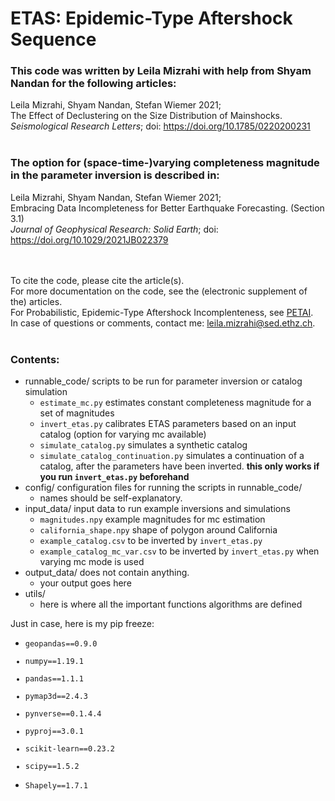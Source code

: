 # ETAS: Epidemic-Type Aftershock Sequence

### This code was written by Leila Mizrahi with help from Shyam Nandan for the following articles:

Leila Mizrahi, Shyam Nandan, Stefan Wiemer 2021;<br/>The Effect of Declustering on the Size Distribution of Mainshocks.<br/>
_Seismological Research Letters_; doi: https://doi.org/10.1785/0220200231<br/>
<br/>


### The option for (space-time-)varying completeness magnitude in the parameter inversion is described in:

Leila Mizrahi, Shyam Nandan, Stefan Wiemer 2021;<br/> Embracing Data Incompleteness for Better Earthquake Forecasting. (Section 3.1)<br/>
_Journal of Geophysical Research: Solid Earth_; doi: https://doi.org/10.1029/2021JB022379<br/>
<br/>
<br/>

To cite the code, please cite the article(s).<br/>
For more documentation on the code, see the (electronic supplement of the) articles.<br/>
For Probabilistic, Epidemic-Type Aftershock Incomplenteness, see [PETAI](https://github.com/lmizrahi/petai).<br/>
In case of questions or comments, contact me: leila.mizrahi@sed.ethz.ch.
<br/>
<br/>
### Contents:
* runnable_code/ scripts to be run for parameter inversion or catalog simulation
  * <code>estimate_mc.py</code> estimates constant completeness magnitude for a set of magnitudes
  * <code>invert_etas.py</code> calibrates ETAS parameters based on an input catalog (option for varying mc available)
  * <code>simulate_catalog.py</code> simulates a synthetic catalog
  * <code>simulate_catalog_continuation.py</code> simulates a continuation of a catalog, after the parameters have been inverted. __this only works if you run <code>invert_etas.py</code> beforehand__
* config/ configuration files for running the scripts in runnable_code/
  * names should be self-explanatory.
* input_data/ input data to run example inversions and simulations
  * <code>magnitudes.npy</code> example magnitudes for mc estimation
  * <code>california_shape.npy</code> shape of polygon around California
  * <code>example_catalog.csv</code> to be inverted by <code>invert_etas.py</code>
  * <code>example_catalog_mc_var.csv</code> to be inverted by <code>invert_etas.py</code> when varying mc mode is used
* output_data/ does not contain anything. 
  * your output goes here
* utils/ 
  * here is where all the important functions algorithms are defined


Just in case, here is my pip freeze:<br/>

* <code>geopandas==0.9.0
* numpy==1.19.1
* pandas==1.1.1
* pymap3d==2.4.3
* pynverse==0.1.4.4
* pyproj==3.0.1
* scikit-learn==0.23.2
* scipy==1.5.2
* Shapely==1.7.1</code>